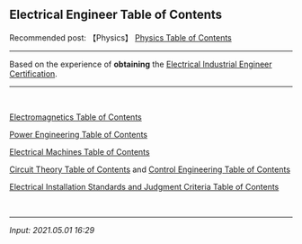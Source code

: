 ## **Electrical Engineer Table of Contents**

Recommended post: 【Physics】 [Physics Table of Contents](https://jb243.github.io/pages/725)

---

Based on the experience of **obtaining** the [Electrical Industrial Engineer Certification](https://www.linkedin.com/in/jeongbin-park-04aa66246/details/certifications/1635543899577/single-media-viewer/?profileId=ACoAAD0GZroBDK7aUvjeAuxVC5ASumf2QkZdlJQ).

---

<br>

[Electromagnetics Table of Contents](https://jb243.github.io/pages/725)

[Power Engineering Table of Contents](https://jb243.github.io/pages/1489)

[Electrical Machines Table of Contents](https://jb243.github.io/pages/1490)

[Circuit Theory Table of Contents](https://jb243.github.io/pages/852) and [Control Engineering Table of Contents](https://jb243.github.io/pages/1909)

[Electrical Installation Standards and Judgment Criteria Table of Contents](https://jb243.github.io/pages/1491)

<br>

---

_Input: 2021.05.01 16:29_